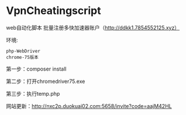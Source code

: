 # VpnCheatingscript
web自动化脚本
批量注册多快加速器账户（http://ddkk1.7854552125.xyz）

环境:

    php-WebDriver
    chrome-75版本
    


第一步：composer install

第二步：打开chromedriver75.exe

第三步：执行temp.php


网站更新：http://nxc2p.duokuai02.com:5658/invite?code=aajM42HL
